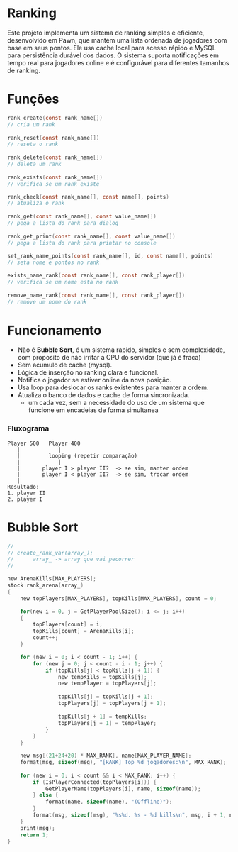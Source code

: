 # Ranking
Este projeto implementa um sistema de ranking simples e eficiente, desenvolvido em Pawn, que mantém uma lista ordenada de jogadores com base em seus pontos. Ele usa cache local para acesso rápido e MySQL para persistência durável dos dados.
O sistema suporta notificações em tempo real para jogadores online e é configurável para diferentes tamanhos de ranking.

# Funções
```c
rank_create(const rank_name[])
// cria um rank
                                
rank_reset(const rank_name[])
// reseta o rank
                       
rank_delete(const rank_name[])
// deleta um rank
             
rank_exists(const rank_name[])
// verifica se um rank existe

rank_check(const rank_name[], const name[], points)                 
// atualiza o rank
                                           
rank_get(const rank_name[], const value_name[])
// pega a lista do rank para dialog
          
rank_get_print(const rank_name[], const value_name[])
// pega a lista do rank para printar no console
                                                                    
set_rank_name_points(const rank_name[], id, const name[], points)
// seta nome e pontos no rank

exists_name_rank(const rank_name[], const rank_player[])
// verifica se um nome esta no rank
     
remove_name_rank(const rank_name[], const rank_player[])
// remove um nome do rank
```

# Funcionamento
- Não é **Bubble Sort**, é um sistema rapido, simples e sem complexidade, com proposíto de não irritar a CPU do servidor (que já é fraca)</br>
- Sem acumulo de cache (mysql).</br>
- Lógica de inserção no ranking clara e funcional.</br>
- Notifica o jogador se estiver online da nova posição.</br>
- Usa loop para deslocar os ranks existentes para manter a ordem.</br>
- Atualiza o banco de dados e cache de forma sincronizada.</br>
  - um cada vez, sem a necessidade do uso de um sistema que funcione em encadeias de forma simultanea</br>

### Fluxograma
```
Player 500   Player 400
   |            |
   |         looping (repetir comparação)
   |            |
   |       player I > player II?  -> se sim, manter ordem
   |       player I < player II?  -> se sim, trocar ordem
   |
Resultado:
1. player II
2. player I
```

# Bubble Sort
```c
//
// create_rank_var(array_);
//      array_ -> array que vai pecorrer
//

new ArenaKills[MAX_PLAYERS];
stock rank_arena(array_)
{
    new topPlayers[MAX_PLAYERS], topKills[MAX_PLAYERS], count = 0;

    for(new i = 0, j = GetPlayerPoolSize(); i <= j; i++)
    {
        topPlayers[count] = i;
        topKills[count] = ArenaKills[i];
        count++;
    }

    for (new i = 0; i < count - 1; i++) {
        for (new j = 0; j < count - i - 1; j++) {
            if (topKills[j] < topKills[j + 1]) {
                new tempKills = topKills[j];
                new tempPlayer = topPlayers[j];
                
                topKills[j] = topKills[j + 1];
                topPlayers[j] = topPlayers[j + 1];
                
                topKills[j + 1] = tempKills;
                topPlayers[j + 1] = tempPlayer;
            }
        }
    }

    new msg[(21+24+20) * MAX_RANK], name[MAX_PLAYER_NAME];
    format(msg, sizeof(msg), "[RANK] Top %d jogadores:\n", MAX_RANK);
    
    for (new i = 0; i < count && i < MAX_RANK; i++) {
        if (IsPlayerConnected(topPlayers[i])) {
            GetPlayerName(topPlayers[i], name, sizeof(name));
        } else {
            format(name, sizeof(name), "(Offline)");
        }
        format(msg, sizeof(msg), "%s%d. %s - %d kills\n", msg, i + 1, name, topKills[i]);
    }
    print(msg);
    return 1;
}
```
